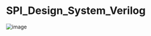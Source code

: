 # SPI_Design_System_Verilog

![image](https://user-images.githubusercontent.com/88953654/179522736-7bdbbc6c-78ac-4291-b08e-35aba2d64b86.png)
